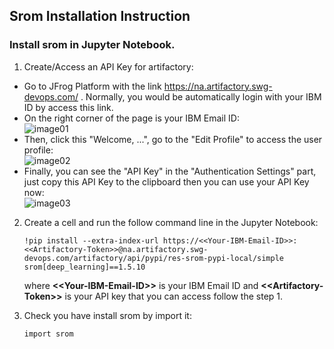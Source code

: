 ## Srom Installation Instruction

### Install srom in Jupyter Notebook.

1. Create/Access an API Key for artifactory:

- Go to JFrog Platform with the link https://na.artifactory.swg-devops.com/ . Normally, you would be automatically login with your IBM ID by access this link.
- On the right corner of the page is your IBM Email ID:<br />
![image01](https://github.com/syhAnna/Model-Inspection/blob/main/images/01.jpg)
- Then, click this "Welcome, ...", go to the "Edit Profile" to access the user profile:<br />
![image02](https://github.com/syhAnna/Model-Inspection/blob/main/images/02.jpg)
- Finally, you can see the "API Key" in the "Authentication Settings" part, just copy this API Key to the clipboard then you can use your API Key now:<br />
![image03](https://github.com/syhAnna/Model-Inspection/blob/main/images/03.jpg)


2. Create a cell and run the follow command line in the Jupyter Notebook:
    ```
    !pip install --extra-index-url https://<<Your-IBM-Email-ID>>:<<Artifactory-Token>>@na.artifactory.swg-devops.com/artifactory/api/pypi/res-srom-pypi-local/simple srom[deep_learning]==1.5.10
    ```
    where **\<<Your-IBM-Email-ID\>>** is your IBM Email ID and **\<<Artifactory-Token\>>** is your API key that you can access follow the step 1.
 
3. Check you have install srom by import it:
    ```
    import srom
    ```
